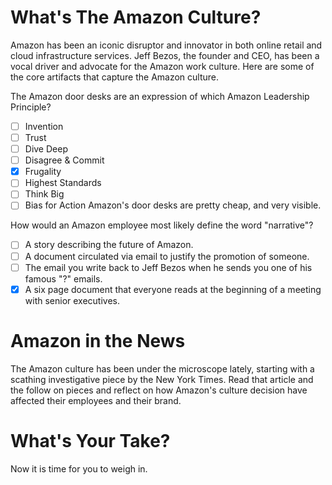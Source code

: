 <!--
{
"name": "the-amazon-culture",
"version" : "0.1",
"title" : "The Amazon Cultural Train Wreck",
"description" : "The Amazon culture has been in the news lately, and not in a good way. What should we learn from their experience?",
"homepage" : "https://github.com/sigma-512/outlearn-culture-homework",
"freshnessDate" : 2015-08-28,
"author" : "Jeff Whatcott",
"license" : "CC BY 4.0"
}
-->

<!-- @section -->
# What's The Amazon Culture?
Amazon has been an iconic disruptor and innovator in both online retail and cloud infrastructure services. Jeff Bezos, the founder and CEO, has been a vocal driver and advocate for the Amazon work culture. Here are some of the core artifacts that capture the Amazon culture.
<!-- @link, "url" : "http://www.amazon.jobs/principles", "text": "Read the Amazon Leadership Principles." -->
<!-- @link, "url" : "https://www.evernote.com/l/AAMvVfGQlIBOireKZRj8-irGCSd2LQfopcU", "text": "Read the Secrets of Bezos article." -->

<!-- @multipleChoice -->
The Amazon door desks are an expression of which Amazon Leadership Principle?
- [ ] Invention
- [ ] Trust
- [ ] Dive Deep
- [ ] Disagree & Commit
- [X] Frugality
- [ ] Highest Standards
- [ ] Think Big
- [ ] Bias for Action
Amazon's door desks are pretty cheap, and very visible.
<!-- @end -->

<!-- @multipleChoice -->
How would an Amazon employee most likely define the word "narrative"?
- [ ] A story describing the future of Amazon.
- [ ] A document circulated via email to justify the promotion of someone.
- [ ] The email you write back to Jeff Bezos when he sends you one of his famous "?" emails.
- [X] A six page document that everyone reads at the beginning of a meeting with senior executives.
<!-- @end -->

<!-- @task, "hasDeliverable" : true, "text" : "Briefly describe what you believe to be the pros and cons of the Customer Obsession leadership principle with regard to its potential impact on Amazon culture."-->

<!-- @section -->
# Amazon in the News
The Amazon culture has been under the microscope lately, starting with a scathing investigative piece by the New York Times. Read that article and the follow on pieces and reflect on how Amazon's culture decision have affected their employees and their brand.
<!-- @link, "url" : "http://www.nytimes.com/2015/08/16/technology/inside-amazon-wrestling-big-ideas-in-a-bruising-workplace.html?_r=1", "text": "Read the New York Times article." -->
<!-- @link, "url" : "https://www.linkedin.com/pulse/amazonians-response-inside-amazon-wrestling-big-ideas-nick-ciubotariu", "text": "Read the Amazon mid-level manager's detailed response." -->
<!-- @link, "url" : "http://www.geekwire.com/2015/full-memo-jeff-bezos-responds-to-cutting-nyt-expose-says-tolerance-for-lack-of-empathy-needs-to-be-zero/", "text": "Read the Jeff Bezos response." -->
<!-- @link, "url" : "https://signalvnoise.com/posts/3917-ceos-are-often-the-last-to-know", "text": "Read the RoR creator's commentary on Jeff Bezos response." -->
<!-- @link, "url" : "http://www.fastcompany.com/3050251/what-amazon-can-teach-us-about-high-performing-work-cultures", "text": "Read the Fast Company commentary on Amazon and broken work cultures." -->
<!-- @link, "url" : "http://www.inc.com/justin-bariso/starbucks-vs-amazon-a-tale-of-two-cultures.html", "text": "Read the Starbucks vs. Amazon culture article." -->

<!-- @section -->
# What's Your Take?
Now it is time for you to weigh in.
<!-- @task, "hasDeliverable" : true, "text" : "What, if anything, should Outlearn take away from the Amazon experience of defining, implementing, and defending company culture?"-->
<!-- @task, "hasDeliverable" : true, "text" : "What, if anything, should Jeff Bezos do in response to the recent bad press?"-->
